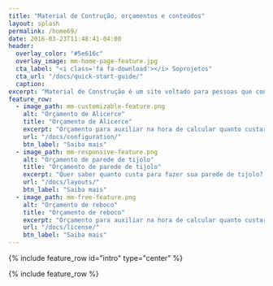 ```yaml
---
title: "Material de Contrução, orçamentos e conteúdos"
layout: splash
permalink: /home69/
date: 2016-03-23T11:48:41-04:00
header:
  overlay_color: "#5e616c"
  overlay_image: mm-home-page-feature.jpg
  cta_label: "<i class='fa fa-download'></i> Soprojetos"
  cta_url: "/docs/quick-start-guide/"
  caption:
excerpt: "Material de Construção é um site voltado para pessoas que constroem e precisam de respostas simples, rápidas e GRÁTIS para pequenos orçamentos, como orçamento de alicerce, orçamento de muro e etc."
feature_row:
  - image_path: mm-customizable-feature.png
    alt: "Orçamento de Alicerce"
    title: "Orçamento de Alicerce"
    excerpt: "Orçamento para auxiliar na hora de calcular quanto custará para fazer o seu alicerce"
    url: "/docs/configuration/"
    btn_label: "Saiba mais"
  - image_path: mm-responsive-feature.png
    alt: "Orçamento de parede de tijolo"
    title: "Orçamento de parede de tijolo"
    excerpt: "Quer saber quanto custa para fazer sua parede de tijolo? Veja GRÁTIS neste mini orçamento"
    url: "/docs/layouts/"
    btn_label: "Saiba mais"
  - image_path: mm-free-feature.png
    alt: "Orçamento de reboco"
    title: "Orçamento de reboco"
    excerpt: "Orçamento para auxiliar na hora de calcular quanto custará para fazer o reboco da sua parede"
    url: "/docs/license/"
    btn_label: "Saiba mais"
---
```


{% include feature_row id="intro" type="center" %}

{% include feature_row %}

